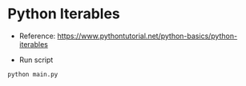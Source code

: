# Python Iterables

- Reference: https://www.pythontutorial.net/python-basics/python-iterables

- Run script

```python
python main.py
```
